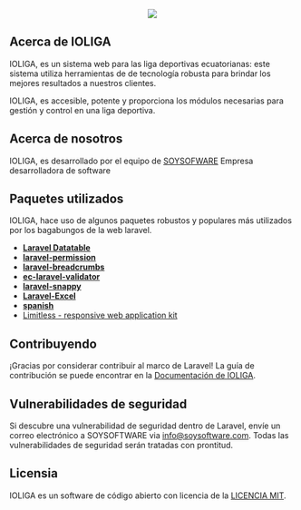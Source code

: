 <p align="center">
	<a href="https://soysoftware.com/">
		<img src="https://soysoftware.com/img/acerca/acerca.png">
	</a>
</p>

## Acerca de IOLIGA

IOLIGA, es un sistema web para las liga deportivas ecuatorianas: este sistema utiliza herramientas de de tecnología robusta para brindar los mejores resultados a nuestros clientes.

IOLIGA, es accesible, potente y proporciona los módulos necesarias para gestión y control en una liga deportiva.

## Acerca de nosotros

IOLIGA, es desarrollado por el equipo de [SOYSOFWARE](https://soysoftware.com/) Empresa desarrolladora de software

## Paquetes utilizados

IOLIGA, hace uso de algunos paquetes robustos y populares más utilizados por los bagabungos de la web laravel.

- **[Laravel Datatable](http://yajrabox.com/docs/laravel-datatables/master)**
- **[laravel-permission](https://github.com/spatie/laravel-permission)**
- **[laravel-breadcrumbs](https://github.com/davejamesmiller/laravel-breadcrumbs)**
- **[ec-laravel-validator](https://github.com/tavo1987/ec-laravel-validator)**
- **[laravel-snappy](https://github.com/barryvdh/laravel-snappy)**
- **[Laravel-Excel](https://github.com/Maatwebsite/Laravel-Excel)**
- **[spanish](https://github.com/Laraveles/spanish)**
- [Limitless - responsive web application kit](http://demo.interface.club/limitless/)

## Contribuyendo

¡Gracias por considerar contribuir al marco de Laravel! La guía de contribución se puede encontrar en la [Documentación de IOLIGA](#).

## Vulnerabilidades de seguridad

Si descubre una vulnerabilidad de seguridad dentro de Laravel, envíe un correo electrónico a SOYSOFTWARE via [info@soysoftware.com](mailto:info@soysoftware.com). Todas las vulnerabilidades de seguridad serán tratadas con prontitud.

## Licensia

IOLIGA es un software de código abierto con licencia de la [LICENCIA MIT](https://opensource.org/licenses/MIT).
